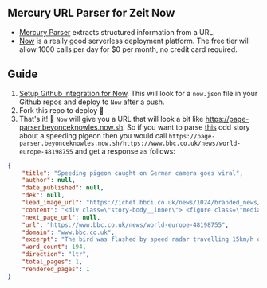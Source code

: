 ## Mercury URL Parser for Zeit Now

- [Mercury Parser](https://github.com/postlight/mercury-parser) extracts structured information from a URL.
- [Now](https://zeit.co/now) is a really good serverless deployment platform. The free tier will allow 1000 calls per day for $0 per month, no credit card required.

## Guide
1. [Setup Github integration for Now](https://zeit.co/github-setup). This will look for a `now.json` file in your Github repos and deploy to `Now` after a push.
2. Fork this repo to deploy 🎉
3. That's it! 🤯 `Now` will give you a URL that will look a bit like https://page-parser.beyonceknowles.now.sh. So if you want to parse [this](https://www.bbc.co.uk/news/world-europe-48198755) odd story about a speeding pigeon then you would call `https://page-parser.beyonceknowles.now.sh/https://www.bbc.co.uk/news/world-europe-48198755` and get a response as follows:

```json
{
    "title": "Speeding pigeon caught on German camera goes viral",
    "author": null,
    "date_published": null,
    "dek": null,
    "lead_image_url": "https://ichef.bbci.co.uk/news/1024/branded_news/112DB/production/_106836307_taube.jpg",
    "content": "<div class=\"story-body__inner\"> <figure class=\"media-landscape has-caption full-width lead\"> <span class=\"image-and-copyright-container\"> <img class=\"js-image-replace\" alt=\"Pigeon caught on camera\" src=\"https://ichef.bbci.co.uk/news/320/cpsprodpb/112DB/production/_106836307_taube.jpg\" width=\"976\"> <span class=\"off-screen\">Image copyright</span> <span class=\"story-image-copyright\">Stadt Bocholt</span> </span> <figcaption class=\"media-caption\"> <span class=\"off-screen\">Image caption</span> <span class=\"media-caption__text\"> Town authorities said the pigeon had been &quot;on a collision course with vehicles or pedestrians&quot; </span> </figcaption> </figure><p class=\"story-body__introduction\">It was a quiet afternoon in Bocholt in western Germany when a pigeon broke the calm and the speed limit, flying down a residential street at 45km/h (28mph) in a 30km/h zone.</p><p>A mobile speed camera flashed as soon as the pigeon flew past.</p><p>Authorities in the town, a short distance from the Dutch border, published the picture last week, and it has since gone viral.</p><p>Under normal circumstances the penalty for speeding would be &#x20AC;25 (&#xA3;21;$28).</p><p>The bizarre event took place in February but <a href=\"https://www.facebook.com/bocholt.city/posts/2168096666559731\" class=\"story-body__link-external\">Bocholt town hall&apos;s Facebook account said it had taken some time to assess the pictures</a>.</p><p>The town said that even with a 3km/h margin allowed in speeding cases, the pigeon had been going 12km/h too fast and was &quot;on a collision course with vehicles and pedestrians&quot;.</p><p>One local said it was clearly a racing pigeon, while another suggested an appropriate punishment would be community service as a carrier pigeon.</p><p>The Bocholt Facebook page said philosophically: &quot;Whether and, above all, how the fast bird can and will pay its &#x20AC;25 on-the-spot fine remains to be seen.&quot;</p> </div>",
    "next_page_url": null,
    "url": "https://www.bbc.co.uk/news/world-europe-48198755",
    "domain": "www.bbc.co.uk",
    "excerpt": "The bird was flashed by speed radar travelling 15km/h over the speed limit in the town of Bocholt.",
    "word_count": 194,
    "direction": "ltr",
    "total_pages": 1,
    "rendered_pages": 1
}
```


